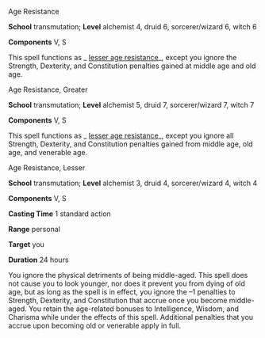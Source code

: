 Age Resistance

**School** transmutation; **Level** alchemist 4, druid 6, sorcerer/wizard 6, witch 6

**Components** V, S

This spell functions as _ [lesser age resistance](/pathfinderRPG/prd/ultimateMagic/spells/ageResistance.html#_age-resistance,-lesser)_, except you ignore the Strength, Dexterity, and Constitution penalties gained at middle age and old age.

Age Resistance, Greater

**School** transmutation; **Level** alchemist 5, druid 7, sorcerer/wizard 7, witch 7

**Components** V, S

This spell functions as _ [lesser age resistance](/pathfinderRPG/prd/ultimateMagic/spells/ageResistance.html#_age-resistance,-lesser)_, except you ignore all Strength, Dexterity, and Constitution penalties gained from middle age, old age, and venerable age.

Age Resistance, Lesser

**School** transmutation; **Level** alchemist 3, druid 4, sorcerer/wizard 4, witch 4

**Components** V, S

**Casting Time** 1 standard action

**Range** personal

**Target** you

**Duration** 24 hours

You ignore the physical detriments of being middle-aged. This spell does not cause you to look younger, nor does it prevent you from dying of old age, but as long as the spell is in effect, you ignore the –1 penalties to Strength, Dexterity, and Constitution that accrue once you become middle-aged. You retain the age-related bonuses to Intelligence, Wisdom, and Charisma while under the effects of this spell. Additional penalties that you accrue upon becoming old or venerable apply in full.

